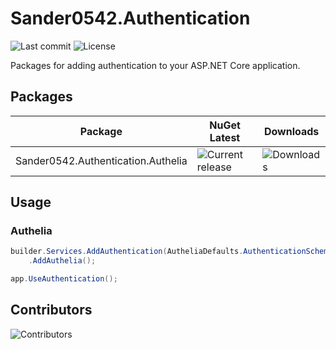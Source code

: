 ﻿# Sander0542.Authentication
![Last commit](https://img.shields.io/github/last-commit/Sander0542/Sander0542.Authentication?style=for-the-badge)
![License](https://img.shields.io/github/license/Sander0542/Sander0542.Authentication?style=for-the-badge)

Packages for adding authentication to your ASP.NET Core application.

## Packages

| Package                                | NuGet Latest | Downloads |
|----------------------------------------|--------------|-----------|
| Sander0542.Authentication.Authelia | ![Current release](https://img.shields.io/nuget/v/Sander0542.Authentication.Authelia) | ![Downloads](https://img.shields.io/nuget/dt/Sander0542.Authentication.Authelia) |

## Usage

### Authelia

```c#
builder.Services.AddAuthentication(AutheliaDefaults.AuthenticationScheme)
    .AddAuthelia();

app.UseAuthentication();
```

## Contributors
![Contributors](https://contrib.rocks/image?repo=Sander0542/Sander0542.Authentication)